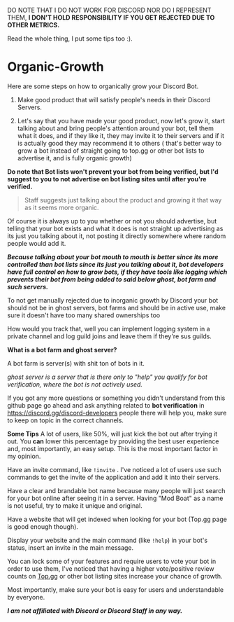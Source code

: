 DO NOTE THAT I DO NOT WORK FOR DISCORD NOR DO I REPRESENT THEM, **I DON'T HOLD RESPONSIBILITY IF YOU GET REJECTED DUE TO OTHER METRICS.**

Read the whole thing, I put some tips too :). 

# Organic-Growth

Here are some steps on how to organically grow your Discord Bot.

1) Make good product that will satisfy people's needs in their Discord Servers.

2) Let's say that you have made your good product, now let's grow it, start talking about and bring people's attention around your bot, tell them what it does, and if they like it, they may invite it to their servers and if it is actually good they may recommend it to others ( that's better way to grow a bot instead of straight going to top.gg or other bot lists to advertise it, and is fully organic growth)

**Do note that Bot lists won't prevent your bot from being verified, but I'd suggest to you to not advertise on bot listing sites until after you're verified.**

> Staff suggests just talking about the product and growing it that way as it seems more organic. 


Of course it is always up to you whether or not you should advertise, but telling that your bot exists and what it does is not straight up advertising as its just you talking about it, not posting it directly somewhere where random people would add it. 

***Because talking about your bot mouth to mouth is better since its more controlled than bot lists since its just you talking about it, bot developers have full control on how to grow bots, if they have tools like logging which prevents their bot from being added to said below ghost, bot farm and such servers.***

To not get manually rejected due to inorganic growth by Discord your bot should not be in ghost servers, bot farms and should be in active use, make sure it doesn't have too many shared ownerships too

How would you track that, well you can implement logging system in a private channel and log guild joins and leave them if they're sus guilds.



**What is a bot farm and ghost server?**

A bot farm is server(s) with shit ton of bots in it. 

*ghost server is a server that is there only to "help" you qualify for bot verification, where the bot is not actively used.*

If you got any more questions or something you didn't understand from this github page go ahead and ask anything related to **__bot verification__** in https://discord.gg/discord-developers  people there will help you, make sure to keep on topic in the correct channels. 




**Some Tips**
A lot of users, like 50%, will just kick the bot out after trying it out. You **can** lower this percentage by providing the best user experience and, most importantly, an easy setup. This is the most important factor in my opinion.

Have an invite command, like `!invite` . I've noticed a lot of users use such commands to get the invite of the application and add it into their servers.

Have a clear and brandable bot name because many people will just search for your bot online after seeing it in a server. Having "Mod Boat" as a name is not useful, try to make it unique and original.

Have a website that will get indexed when looking for your bot (Top.gg page is good enough though).

Display your website and the main command (like `!help`) in your bot's status, insert an invite in the main message.

You can lock some of your features and require users to vote your bot in order to use them, I've noticed that having a higher vote/positive review counts on [Top.gg](https://top.gg) or other bot listing sites increase your chance of growth. 


Most importantly, make sure your bot is easy for users and understandable by everyone. 

***I am not affiliated with Discord or Discord Staff in any way.***




